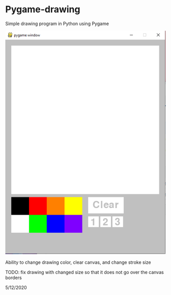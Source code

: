 # Pygame-drawing

Simple drawing program in Python using Pygame

![](https://raw.githubusercontent.com/Adamv27/Pygame-drawing/master/images/drawing.png)

Ability to change drawing color, clear canvas, and change stroke size

TODO:
 fix drawing with changed size so that it does not go over the canvas borders
 
5/12/2020
